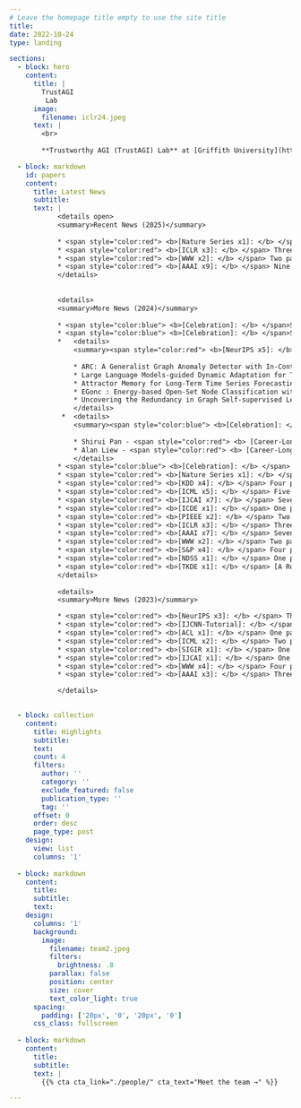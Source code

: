 ```yaml
---
# Leave the homepage title empty to use the site title
title:
date: 2022-10-24
type: landing

sections:
  - block: hero
    content:
      title: |
        TrustAGI
         Lab
      image:
        filename: iclr24.jpeg
      text: |
        <br>
        
        **Trustworthy AGI (TrustAGI) Lab** at [Griffith University](https://www.griffith.edu.au/) is at the forefront of pioneering research in _Artificial General Intelligence (AGI)_, focusing on developing ethical, reliable, and safe AI technologies. This leading lab is dedicated to advancing the understanding and application of AGI through innovative projects, publications, and collaborations. 

  - block: markdown
    id: papers
    content:
      title: Latest News
      subtitle: 
      text: |
            <details open>
            <summary>Recent News (2025)</summary>    
    
            * <span style="color:red"> <b>[Nature Series x1]: </b> </span> Paper on _AI4Science_ was accepted to <span style="color:red"> <b>Nature Machine Intelligence </b> </span>, the second NMI paper in 8 months (01/2025). 
            * <span style="color:red"> <b>[ICLR x3]: </b> </span> Three papers were accepted at <span style="color:red"> <b>ICLR-25(CORE A*/CCF A) </b> </span> (01/2025).                                        
            * <span style="color:red"> <b>[WWW x2]: </b> </span> Two papers were accepted at <span style="color:red"> <b>TheWebConf(WWW)-25(CORE A*/CCF A) </b> </span> (01/2025).                            
            * <span style="color:red"> <b>[AAAI x9]: </b> </span> Nine papers were accepted at <span style="color:red"> <b>AAAI-25(CORE A*/CCF A) </b> </span> (Shirui Pan x6, Leo Zhang x3) (12/2024).                
            </details>       
      
      
            <details>
            <summary>More News (2024)</summary>
    
            * <span style="color:blue"> <b>[Celebration]: </b> </span>Shirui Pan Honored with the 2024 [AI's 10 to Watch Award](https://www.computer.org/ai10) by IEEE Computer Society (12/2024).
            * <span style="color:blue"> <b>[Celebration]: </b> </span>Shirui Pan Received the [2024 IEEE ICDM Tao Li Award](https://www.cse.fau.edu/~xqzhu/taoliaward/icdm-tao-li-award.html) (12/2024). 
            *   <details>
                <summary><span style="color:red"> <b>[NeurIPS x5]: </b> </span>Five papers were accepted at <span style="color:red"> <b>NeurIPS-24 (CORE A*/CCF A) </b> </span> (09/2024) [<span style="color:red"> <b>Click for more Info.</b> </span>]</summary>
    
                * ARC: A Generalist Graph Anomaly Detector with In-Context Learning, *Yixin Liu, Shiyuan Li, Yu Zheng, Qingfeng Chen, Chengqi Zhang, Shirui Pan*. 
                * Large Language Models-guided Dynamic Adaptation for Temporal Knowledge Graph Reasoning, *Jiapu Wang, Kai Sun, Linhao Luo, Wei Wei, Yongli Hu, Alan Wee-Chung Liew, Shirui Pan, Baocai Yin*.
                * Attractor Memory for Long-Term Time Series Forecasting: A Chaos Perspective, *Jiaxi Hu, Yuehong HU, Wei Chen, Ming Jin, Shirui Pan, Qingsong Wen, Yuxuan Liang*.
                * EGonc : Energy-based Open-Set Node Classification with substitute Unknowns, *Qin Zhang, Zelin Shi, Shirui Pan, Junyang Chen, Huisi Wu, Xiaojun Chen*.
                * Uncovering the Redundancy in Graph Self-supervised Learning Models, *Zhibiao Wang, Xiao Wang, Haoyue Deng, Nian Liu, Shirui Pan, Chunming Hu*.
                </details> 
             *  <details>
                <summary><span style="color:blue"> <b>[Celebration]: </b> </span>Researchers are recognised as World top 2% Scientists by Stanford University (09/2024) [<span style="color:red"> <b>Click for more Info.</b> </span>]</summary>
    
                * Shirui Pan - <span style="color:red"> <b> [Career-Long Impact](https://jokergoooo.shinyapps.io/top2pct_scientists/) </b> </span> list and <span style="color:red"> <b> Single-Year Impact</b> </span> list (2023)
                * Alan Liew - <span style="color:red"> <b> [Career-Long Impact](https://jokergoooo.shinyapps.io/top2pct_scientists/) </b></span> list
                </details>             
            * <span style="color:blue"> <b>[Celebration]: </b> </span> Group Retreat and Celebration of the Recent Achievements of TrustAGI. [Read the Report](../../post/Celebration-June-2024.pdf) (6/2024).  
            * <span style="color:red"> <b>[Nature Series x1]: </b> </span> Paper was published at <span style="color:red"> <b>Nature Machine Intelligence </b> </span>, featured on [Phys.org](https://phys.org/news/2024-06-ai-tool-rapid-effective-drug.html#google_vignette), [The Medical News](https://www.news-medical.net/news/20240619/Novel-AI-tool-poised-to-reshape-virtual-screening-in-early-stage-drug-discovery.aspx), and [Australian Manufacturing Magazine](https://www.australianmanufacturing.com.au/aussie-researchers-develop-game-changing-ai-for-drug-screening/). (6/2024).            
            * <span style="color:red"> <b>[KDD x4]: </b> </span> Four papers were accepted at <span style="color:red"> <b>KDD-24 (CORE A*/CCF A) </b> </span> (5/2024).
            * <span style="color:red"> <b>[ICML x5]: </b> </span> Five papers were accepted at <span style="color:red"> <b>ICML-24(CORE A*/CCF A) </b> </span> (Shirui Pan x4, Leo Zhang x1) (4/2024).                
            * <span style="color:red"> <b>[IJCAI x7]: </b> </span> Seven papers were accepted at <span style="color:red"> <b>IJCAI-24(CORE A*/CCF A) </b> </span> (Shirui Pan x5, Leo Zhang x2) (4/2024).
            * <span style="color:red"> <b>[ICDE x1]: </b> </span> One paper on fairness and privacy of GNNs were accepted at <span style="color:red"> <b> ICDE </b> </span> (03/2024).    
            * <span style="color:red"> <b>[PIEEE x2]: </b> </span> Two papers on GNNs were accepted at <span style="color:red"> <b>Proceedings of the IEEE </b> </span> (IF: 20.6, the oldest journal in IEEE with over 110 years of history) (02/2024).
            * <span style="color:red"> <b>[ICLR x3]: </b> </span> Three papers on LLMs and GNNs were accepted at <span style="color:red"> <b>ICLR-2024 (CORE A*) </b> </span> (01/2024).
            * <span style="color:red"> <b>[AAAI x7]: </b> </span> Seven papers were accepted at <span style="color:red"> <b>AAAI-24(CORE A*/CCF A) </b> </span> (Shirui Pan x5, Leo Zhang x3) (12/2023).
            * <span style="color:red"> <b>[WWW x2]: </b> </span> Two papers on GNNs were accepted at <span style="color:red"> <b>WWW (CORE A*/CCF A) </b> </span> (11/2023).    
            * <span style="color:red"> <b>[S&P x4]: </b> </span> Four papers on security and privacy of GNNs were accepted at <span style="color:red"> <b>IEEE S&P-2024(CORE A*/CCFA, Top Security Conferences) </b> </span> (Shirui Pan x1, Leo Zhang x3)(11/2023). 
            * <span style="color:red"> <b>[NDSS x1]: </b> </span> One paper on security and privacy of GNNs was accepted at <span style="color:red"> <b>NDSS-2024 (CORE A*/CCF A, Top Security Conferences) </b> </span> (11/2023).    
            * <span style="color:red"> <b>[TKDE x1]: </b> </span> [A Roadmap on Unifying LLMs and Knowledge Graphs](https://arxiv.org/pdf/2306.08302.pdf) is released (01/2024).                
            </details>
               
            <details>                
            <summary>More News (2023)</summary>

            * <span style="color:red"> <b>[NeurIPS x3]: </b> </span> Three papers on graph neural networks were accepted at <span style="color:red"> <b>NeurIPS-23 </b> </span> (09/2023).
            * <span style="color:red"> <b>[IJCNN-Tutorial]: </b> </span> A [tutorial on Graph Self-supervised Learning](../../post/GSSL_tutorial.pdf) presented at<span style="color:red"> <b> IJCNN-2023 </b> </span> (07/2023).
            * <span style="color:red"> <b>[ACL x1]: </b> </span> One paper on knowledge graph was accepted by <span style="color:red"> <b> ACL-2023 </b> </span> (04/2023).
            * <span style="color:red"> <b>[ICML x2]: </b> </span> Two papers on graph neural networks were accepted in top conferences: <span style="color:red"> <b>ICML-23 </b> </span>(x2)(04/2023).
            * <span style="color:red"> <b>[SIGIR x1]: </b> </span> One paper on graph neural networks were accepted at <span style="color:red"> <b>SIGIR-23 </b> </span>(x1) (04/2023).
            * <span style="color:red"> <b>[IJCAI x1]: </b> </span> One paper on graph neural networks were accepted at <span style="color:red"> <b>IJCAI-23 </b> </span>(x1)  (04/2023).
            * <span style="color:red"> <b>[WWW x4]: </b> </span> Four papers on graph neural networks were accepted by <span style="color:red"> <b> WWW-2023 </b> </span> (01/2023). 
            * <span style="color:red"> <b>[AAAI x3]: </b> </span> Three papers on graph neural networks were accepted by <span style="color:red"> <b> AAAI-2023 </b> </span> (11/2022).

            </details>
    

  - block: collection
    content:
      title: Highlights 
      subtitle:
      text:
      count: 4
      filters:
        author: ''
        category: ''
        exclude_featured: false
        publication_type: ''
        tag: ''
      offset: 0
      order: desc
      page_type: post
    design:
      view: list
      columns: '1'
  
  - block: markdown
    content:
      title:
      subtitle: 
      text:        
    design:
      columns: '1'
      background:
        image: 
          filename: team2.jpeg
          filters:
            brightness: .8
          parallax: false
          position: center
          size: cover
          text_color_light: true
      spacing:
        padding: ['20px', '0', '20px', '0']
      css_class: fullscreen
  
  - block: markdown
    content:
      title:
      subtitle:
      text: |
        {{% cta cta_link="./people/" cta_text="Meet the team →" %}}

---
```


      